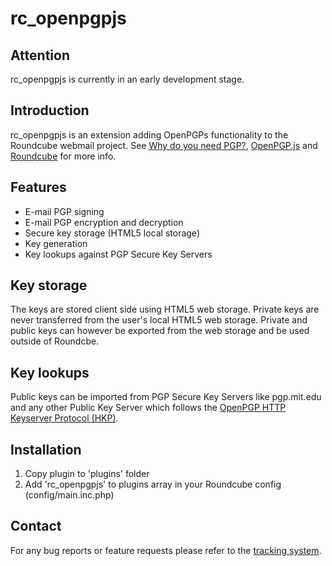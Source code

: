 rc_openpgpjs
================

Attention
---------
rc_openpgpjs is currently in an early development stage.

Introduction
------------
rc_openpgpjs is an extension adding OpenPGPs functionality to the Roundcube
webmail project. See [Why do you need PGP?][why], [OpenPGP.js][openpgpjs] and
[Roundcube][roundcube] for more info.

Features
--------
- E-mail PGP signing
- E-mail PGP encryption and decryption
- Secure key storage (HTML5 local storage)
- Key generation
- Key lookups against PGP Secure Key Servers

Key storage
-----------
The keys are stored client side using HTML5 web storage. Private keys are never
transferred from the user's local HTML5 web storage. Private and public keys can
however be exported from the web storage and be used outside of Roundcbe.

Key lookups
-----------
Public keys can be imported from PGP Secure Key Servers like pgp.mit.edu and
any other Public Key Server which follows the [OpenPGP HTTP Keyserver Protocol 
(HKP)][draft].

Installation
------------
1. Copy plugin to 'plugins' folder
2. Add 'rc_openpgpjs' to plugins array in your Roundcube config (config/main.inc.php)

Contact
-------
For any bug reports or feature requests please refer to the [tracking system][issues].

[roundcube]: http://www.roundcube.net/
[openpgpjs]: http://openpgpjs.org/
[issues]: https://github.com/qnrq/rc_openpgpjs/issues
[why]: http://www.pgpi.org/doc/whypgp/en/
[draft]: http://tools.ietf.org/html/draft-shaw-openpgp-hkp-00

